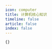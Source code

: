 ```yaml
---
icon: computer
title: 计算机核心知识
timeline: false
article: false
index: false
---
```


```component Catalog
{}
```
